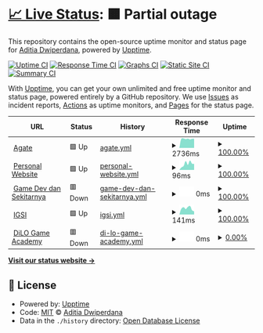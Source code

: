 # [📈 Live Status](https://dwiperdana.github.io/upptime): <!--live status--> **🟧 Partial outage**

This repository contains the open-source uptime monitor and status page for [Aditia Dwiperdana](http://dwiperdana.com), powered by [Upptime](https://github.com/upptime/upptime).

[![Uptime CI](https://github.com/koj-co/upptime/workflows/Uptime%20CI/badge.svg)](https://github.com/koj-co/upptime/actions?query=workflow%3A%22Uptime+CI%22)
[![Response Time CI](https://github.com/koj-co/upptime/workflows/Response%20Time%20CI/badge.svg)](https://github.com/koj-co/upptime/actions?query=workflow%3A%22Response+Time+CI%22)
[![Graphs CI](https://github.com/koj-co/upptime/workflows/Graphs%20CI/badge.svg)](https://github.com/koj-co/upptime/actions?query=workflow%3A%22Graphs+CI%22)
[![Static Site CI](https://github.com/koj-co/upptime/workflows/Static%20Site%20CI/badge.svg)](https://github.com/koj-co/upptime/actions?query=workflow%3A%22Static+Site+CI%22)
[![Summary CI](https://github.com/koj-co/upptime/workflows/Summary%20CI/badge.svg)](https://github.com/koj-co/upptime/actions?query=workflow%3A%22Summary+CI%22)

With [Upptime](https://upptime.js.org), you can get your own unlimited and free uptime monitor and status page, powered entirely by a GitHub repository. We use [Issues](https://github.com/dwiperdana/upptime/issues) as incident reports, [Actions](https://github.com/dwiperdana/upptime/actions) as uptime monitors, and [Pages](https://dwiperdana.github.io/upptime) for the status page.

<!--start: status pages-->
<!-- This summary is generated by Upptime (https://github.com/upptime/upptime) -->
<!-- Do not edit this manually, your changes will be overwritten -->
<!-- prettier-ignore -->
| URL | Status | History | Response Time | Uptime |
| --- | ------ | ------- | ------------- | ------ |
| <img alt="" src="https://icons.duckduckgo.com/ip3/agate.id.ico" height="13"> [Agate](https://agate.id) | 🟩 Up | [agate.yml](https://github.com/dwiperdana/upptime/commits/HEAD/history/agate.yml) | <details><summary><img alt="Response time graph" src="./graphs/agate/response-time-week.png" height="20"> 2736ms</summary><br><a href="https://dwiperdana.github.io/upptime/history/agate"><img alt="Response time 2780" src="https://img.shields.io/endpoint?url=https%3A%2F%2Fraw.githubusercontent.com%2Fdwiperdana%2Fupptime%2FHEAD%2Fapi%2Fagate%2Fresponse-time.json"></a><br><a href="https://dwiperdana.github.io/upptime/history/agate"><img alt="24-hour response time 2728" src="https://img.shields.io/endpoint?url=https%3A%2F%2Fraw.githubusercontent.com%2Fdwiperdana%2Fupptime%2FHEAD%2Fapi%2Fagate%2Fresponse-time-day.json"></a><br><a href="https://dwiperdana.github.io/upptime/history/agate"><img alt="7-day response time 2736" src="https://img.shields.io/endpoint?url=https%3A%2F%2Fraw.githubusercontent.com%2Fdwiperdana%2Fupptime%2FHEAD%2Fapi%2Fagate%2Fresponse-time-week.json"></a><br><a href="https://dwiperdana.github.io/upptime/history/agate"><img alt="30-day response time 2605" src="https://img.shields.io/endpoint?url=https%3A%2F%2Fraw.githubusercontent.com%2Fdwiperdana%2Fupptime%2FHEAD%2Fapi%2Fagate%2Fresponse-time-month.json"></a><br><a href="https://dwiperdana.github.io/upptime/history/agate"><img alt="1-year response time 2706" src="https://img.shields.io/endpoint?url=https%3A%2F%2Fraw.githubusercontent.com%2Fdwiperdana%2Fupptime%2FHEAD%2Fapi%2Fagate%2Fresponse-time-year.json"></a></details> | <details><summary><a href="https://dwiperdana.github.io/upptime/history/agate">100.00%</a></summary><a href="https://dwiperdana.github.io/upptime/history/agate"><img alt="All-time uptime 99.36%" src="https://img.shields.io/endpoint?url=https%3A%2F%2Fraw.githubusercontent.com%2Fdwiperdana%2Fupptime%2FHEAD%2Fapi%2Fagate%2Fuptime.json"></a><br><a href="https://dwiperdana.github.io/upptime/history/agate"><img alt="24-hour uptime 100.00%" src="https://img.shields.io/endpoint?url=https%3A%2F%2Fraw.githubusercontent.com%2Fdwiperdana%2Fupptime%2FHEAD%2Fapi%2Fagate%2Fuptime-day.json"></a><br><a href="https://dwiperdana.github.io/upptime/history/agate"><img alt="7-day uptime 100.00%" src="https://img.shields.io/endpoint?url=https%3A%2F%2Fraw.githubusercontent.com%2Fdwiperdana%2Fupptime%2FHEAD%2Fapi%2Fagate%2Fuptime-week.json"></a><br><a href="https://dwiperdana.github.io/upptime/history/agate"><img alt="30-day uptime 100.00%" src="https://img.shields.io/endpoint?url=https%3A%2F%2Fraw.githubusercontent.com%2Fdwiperdana%2Fupptime%2FHEAD%2Fapi%2Fagate%2Fuptime-month.json"></a><br><a href="https://dwiperdana.github.io/upptime/history/agate"><img alt="1-year uptime 99.92%" src="https://img.shields.io/endpoint?url=https%3A%2F%2Fraw.githubusercontent.com%2Fdwiperdana%2Fupptime%2FHEAD%2Fapi%2Fagate%2Fuptime-year.json"></a></details>
| <img alt="" src="https://icons.duckduckgo.com/ip3/dwiperdana.com.ico" height="13"> [Personal Website](https://dwiperdana.com) | 🟩 Up | [personal-website.yml](https://github.com/dwiperdana/upptime/commits/HEAD/history/personal-website.yml) | <details><summary><img alt="Response time graph" src="./graphs/personal-website/response-time-week.png" height="20"> 96ms</summary><br><a href="https://dwiperdana.github.io/upptime/history/personal-website"><img alt="Response time 122" src="https://img.shields.io/endpoint?url=https%3A%2F%2Fraw.githubusercontent.com%2Fdwiperdana%2Fupptime%2FHEAD%2Fapi%2Fpersonal-website%2Fresponse-time.json"></a><br><a href="https://dwiperdana.github.io/upptime/history/personal-website"><img alt="24-hour response time 118" src="https://img.shields.io/endpoint?url=https%3A%2F%2Fraw.githubusercontent.com%2Fdwiperdana%2Fupptime%2FHEAD%2Fapi%2Fpersonal-website%2Fresponse-time-day.json"></a><br><a href="https://dwiperdana.github.io/upptime/history/personal-website"><img alt="7-day response time 96" src="https://img.shields.io/endpoint?url=https%3A%2F%2Fraw.githubusercontent.com%2Fdwiperdana%2Fupptime%2FHEAD%2Fapi%2Fpersonal-website%2Fresponse-time-week.json"></a><br><a href="https://dwiperdana.github.io/upptime/history/personal-website"><img alt="30-day response time 114" src="https://img.shields.io/endpoint?url=https%3A%2F%2Fraw.githubusercontent.com%2Fdwiperdana%2Fupptime%2FHEAD%2Fapi%2Fpersonal-website%2Fresponse-time-month.json"></a><br><a href="https://dwiperdana.github.io/upptime/history/personal-website"><img alt="1-year response time 124" src="https://img.shields.io/endpoint?url=https%3A%2F%2Fraw.githubusercontent.com%2Fdwiperdana%2Fupptime%2FHEAD%2Fapi%2Fpersonal-website%2Fresponse-time-year.json"></a></details> | <details><summary><a href="https://dwiperdana.github.io/upptime/history/personal-website">100.00%</a></summary><a href="https://dwiperdana.github.io/upptime/history/personal-website"><img alt="All-time uptime 99.98%" src="https://img.shields.io/endpoint?url=https%3A%2F%2Fraw.githubusercontent.com%2Fdwiperdana%2Fupptime%2FHEAD%2Fapi%2Fpersonal-website%2Fuptime.json"></a><br><a href="https://dwiperdana.github.io/upptime/history/personal-website"><img alt="24-hour uptime 100.00%" src="https://img.shields.io/endpoint?url=https%3A%2F%2Fraw.githubusercontent.com%2Fdwiperdana%2Fupptime%2FHEAD%2Fapi%2Fpersonal-website%2Fuptime-day.json"></a><br><a href="https://dwiperdana.github.io/upptime/history/personal-website"><img alt="7-day uptime 100.00%" src="https://img.shields.io/endpoint?url=https%3A%2F%2Fraw.githubusercontent.com%2Fdwiperdana%2Fupptime%2FHEAD%2Fapi%2Fpersonal-website%2Fuptime-week.json"></a><br><a href="https://dwiperdana.github.io/upptime/history/personal-website"><img alt="30-day uptime 100.00%" src="https://img.shields.io/endpoint?url=https%3A%2F%2Fraw.githubusercontent.com%2Fdwiperdana%2Fupptime%2FHEAD%2Fapi%2Fpersonal-website%2Fuptime-month.json"></a><br><a href="https://dwiperdana.github.io/upptime/history/personal-website"><img alt="1-year uptime 100.00%" src="https://img.shields.io/endpoint?url=https%3A%2F%2Fraw.githubusercontent.com%2Fdwiperdana%2Fupptime%2FHEAD%2Fapi%2Fpersonal-website%2Fuptime-year.json"></a></details>
| <img alt="" src="https://icons.duckduckgo.com/ip3/forum.dwiperdana.com.ico" height="13"> [Game Dev dan Sekitarnya](https://forum.dwiperdana.com) | 🟥 Down | [game-dev-dan-sekitarnya.yml](https://github.com/dwiperdana/upptime/commits/HEAD/history/game-dev-dan-sekitarnya.yml) | <details><summary><img alt="Response time graph" src="./graphs/game-dev-dan-sekitarnya/response-time-week.png" height="20"> 0ms</summary><br><a href="https://dwiperdana.github.io/upptime/history/game-dev-dan-sekitarnya"><img alt="Response time 0" src="https://img.shields.io/endpoint?url=https%3A%2F%2Fraw.githubusercontent.com%2Fdwiperdana%2Fupptime%2FHEAD%2Fapi%2Fgame-dev-dan-sekitarnya%2Fresponse-time.json"></a><br><a href="https://dwiperdana.github.io/upptime/history/game-dev-dan-sekitarnya"><img alt="24-hour response time 0" src="https://img.shields.io/endpoint?url=https%3A%2F%2Fraw.githubusercontent.com%2Fdwiperdana%2Fupptime%2FHEAD%2Fapi%2Fgame-dev-dan-sekitarnya%2Fresponse-time-day.json"></a><br><a href="https://dwiperdana.github.io/upptime/history/game-dev-dan-sekitarnya"><img alt="7-day response time 0" src="https://img.shields.io/endpoint?url=https%3A%2F%2Fraw.githubusercontent.com%2Fdwiperdana%2Fupptime%2FHEAD%2Fapi%2Fgame-dev-dan-sekitarnya%2Fresponse-time-week.json"></a><br><a href="https://dwiperdana.github.io/upptime/history/game-dev-dan-sekitarnya"><img alt="30-day response time 0" src="https://img.shields.io/endpoint?url=https%3A%2F%2Fraw.githubusercontent.com%2Fdwiperdana%2Fupptime%2FHEAD%2Fapi%2Fgame-dev-dan-sekitarnya%2Fresponse-time-month.json"></a><br><a href="https://dwiperdana.github.io/upptime/history/game-dev-dan-sekitarnya"><img alt="1-year response time 0" src="https://img.shields.io/endpoint?url=https%3A%2F%2Fraw.githubusercontent.com%2Fdwiperdana%2Fupptime%2FHEAD%2Fapi%2Fgame-dev-dan-sekitarnya%2Fresponse-time-year.json"></a></details> | <details><summary><a href="https://dwiperdana.github.io/upptime/history/game-dev-dan-sekitarnya">100.00%</a></summary><a href="https://dwiperdana.github.io/upptime/history/game-dev-dan-sekitarnya"><img alt="All-time uptime 100.00%" src="https://img.shields.io/endpoint?url=https%3A%2F%2Fraw.githubusercontent.com%2Fdwiperdana%2Fupptime%2FHEAD%2Fapi%2Fgame-dev-dan-sekitarnya%2Fuptime.json"></a><br><a href="https://dwiperdana.github.io/upptime/history/game-dev-dan-sekitarnya"><img alt="24-hour uptime 100.00%" src="https://img.shields.io/endpoint?url=https%3A%2F%2Fraw.githubusercontent.com%2Fdwiperdana%2Fupptime%2FHEAD%2Fapi%2Fgame-dev-dan-sekitarnya%2Fuptime-day.json"></a><br><a href="https://dwiperdana.github.io/upptime/history/game-dev-dan-sekitarnya"><img alt="7-day uptime 100.00%" src="https://img.shields.io/endpoint?url=https%3A%2F%2Fraw.githubusercontent.com%2Fdwiperdana%2Fupptime%2FHEAD%2Fapi%2Fgame-dev-dan-sekitarnya%2Fuptime-week.json"></a><br><a href="https://dwiperdana.github.io/upptime/history/game-dev-dan-sekitarnya"><img alt="30-day uptime 100.00%" src="https://img.shields.io/endpoint?url=https%3A%2F%2Fraw.githubusercontent.com%2Fdwiperdana%2Fupptime%2FHEAD%2Fapi%2Fgame-dev-dan-sekitarnya%2Fuptime-month.json"></a><br><a href="https://dwiperdana.github.io/upptime/history/game-dev-dan-sekitarnya"><img alt="1-year uptime 100.00%" src="https://img.shields.io/endpoint?url=https%3A%2F%2Fraw.githubusercontent.com%2Fdwiperdana%2Fupptime%2FHEAD%2Fapi%2Fgame-dev-dan-sekitarnya%2Fuptime-year.json"></a></details>
| <img alt="" src="https://icons.duckduckgo.com/ip3/game.indigo.id.ico" height="13"> [IGSI](https://game.indigo.id) | 🟩 Up | [igsi.yml](https://github.com/dwiperdana/upptime/commits/HEAD/history/igsi.yml) | <details><summary><img alt="Response time graph" src="./graphs/igsi/response-time-week.png" height="20"> 141ms</summary><br><a href="https://dwiperdana.github.io/upptime/history/igsi"><img alt="Response time 662" src="https://img.shields.io/endpoint?url=https%3A%2F%2Fraw.githubusercontent.com%2Fdwiperdana%2Fupptime%2FHEAD%2Fapi%2Figsi%2Fresponse-time.json"></a><br><a href="https://dwiperdana.github.io/upptime/history/igsi"><img alt="24-hour response time 83" src="https://img.shields.io/endpoint?url=https%3A%2F%2Fraw.githubusercontent.com%2Fdwiperdana%2Fupptime%2FHEAD%2Fapi%2Figsi%2Fresponse-time-day.json"></a><br><a href="https://dwiperdana.github.io/upptime/history/igsi"><img alt="7-day response time 141" src="https://img.shields.io/endpoint?url=https%3A%2F%2Fraw.githubusercontent.com%2Fdwiperdana%2Fupptime%2FHEAD%2Fapi%2Figsi%2Fresponse-time-week.json"></a><br><a href="https://dwiperdana.github.io/upptime/history/igsi"><img alt="30-day response time 142" src="https://img.shields.io/endpoint?url=https%3A%2F%2Fraw.githubusercontent.com%2Fdwiperdana%2Fupptime%2FHEAD%2Fapi%2Figsi%2Fresponse-time-month.json"></a><br><a href="https://dwiperdana.github.io/upptime/history/igsi"><img alt="1-year response time 257" src="https://img.shields.io/endpoint?url=https%3A%2F%2Fraw.githubusercontent.com%2Fdwiperdana%2Fupptime%2FHEAD%2Fapi%2Figsi%2Fresponse-time-year.json"></a></details> | <details><summary><a href="https://dwiperdana.github.io/upptime/history/igsi">100.00%</a></summary><a href="https://dwiperdana.github.io/upptime/history/igsi"><img alt="All-time uptime 82.64%" src="https://img.shields.io/endpoint?url=https%3A%2F%2Fraw.githubusercontent.com%2Fdwiperdana%2Fupptime%2FHEAD%2Fapi%2Figsi%2Fuptime.json"></a><br><a href="https://dwiperdana.github.io/upptime/history/igsi"><img alt="24-hour uptime 100.00%" src="https://img.shields.io/endpoint?url=https%3A%2F%2Fraw.githubusercontent.com%2Fdwiperdana%2Fupptime%2FHEAD%2Fapi%2Figsi%2Fuptime-day.json"></a><br><a href="https://dwiperdana.github.io/upptime/history/igsi"><img alt="7-day uptime 100.00%" src="https://img.shields.io/endpoint?url=https%3A%2F%2Fraw.githubusercontent.com%2Fdwiperdana%2Fupptime%2FHEAD%2Fapi%2Figsi%2Fuptime-week.json"></a><br><a href="https://dwiperdana.github.io/upptime/history/igsi"><img alt="30-day uptime 100.00%" src="https://img.shields.io/endpoint?url=https%3A%2F%2Fraw.githubusercontent.com%2Fdwiperdana%2Fupptime%2FHEAD%2Fapi%2Figsi%2Fuptime-month.json"></a><br><a href="https://dwiperdana.github.io/upptime/history/igsi"><img alt="1-year uptime 78.04%" src="https://img.shields.io/endpoint?url=https%3A%2F%2Fraw.githubusercontent.com%2Fdwiperdana%2Fupptime%2FHEAD%2Fapi%2Figsi%2Fuptime-year.json"></a></details>
| <img alt="" src="https://icons.duckduckgo.com/ip3/academy.dilo.id.ico" height="13"> [DiLO Game Academy](https://academy.dilo.id) | 🟥 Down | [di-lo-game-academy.yml](https://github.com/dwiperdana/upptime/commits/HEAD/history/di-lo-game-academy.yml) | <details><summary><img alt="Response time graph" src="./graphs/di-lo-game-academy/response-time-week.png" height="20"> 0ms</summary><br><a href="https://dwiperdana.github.io/upptime/history/di-lo-game-academy"><img alt="Response time 0" src="https://img.shields.io/endpoint?url=https%3A%2F%2Fraw.githubusercontent.com%2Fdwiperdana%2Fupptime%2FHEAD%2Fapi%2Fdi-lo-game-academy%2Fresponse-time.json"></a><br><a href="https://dwiperdana.github.io/upptime/history/di-lo-game-academy"><img alt="24-hour response time 0" src="https://img.shields.io/endpoint?url=https%3A%2F%2Fraw.githubusercontent.com%2Fdwiperdana%2Fupptime%2FHEAD%2Fapi%2Fdi-lo-game-academy%2Fresponse-time-day.json"></a><br><a href="https://dwiperdana.github.io/upptime/history/di-lo-game-academy"><img alt="7-day response time 0" src="https://img.shields.io/endpoint?url=https%3A%2F%2Fraw.githubusercontent.com%2Fdwiperdana%2Fupptime%2FHEAD%2Fapi%2Fdi-lo-game-academy%2Fresponse-time-week.json"></a><br><a href="https://dwiperdana.github.io/upptime/history/di-lo-game-academy"><img alt="30-day response time 0" src="https://img.shields.io/endpoint?url=https%3A%2F%2Fraw.githubusercontent.com%2Fdwiperdana%2Fupptime%2FHEAD%2Fapi%2Fdi-lo-game-academy%2Fresponse-time-month.json"></a><br><a href="https://dwiperdana.github.io/upptime/history/di-lo-game-academy"><img alt="1-year response time 0" src="https://img.shields.io/endpoint?url=https%3A%2F%2Fraw.githubusercontent.com%2Fdwiperdana%2Fupptime%2FHEAD%2Fapi%2Fdi-lo-game-academy%2Fresponse-time-year.json"></a></details> | <details><summary><a href="https://dwiperdana.github.io/upptime/history/di-lo-game-academy">0.00%</a></summary><a href="https://dwiperdana.github.io/upptime/history/di-lo-game-academy"><img alt="All-time uptime 37.61%" src="https://img.shields.io/endpoint?url=https%3A%2F%2Fraw.githubusercontent.com%2Fdwiperdana%2Fupptime%2FHEAD%2Fapi%2Fdi-lo-game-academy%2Fuptime.json"></a><br><a href="https://dwiperdana.github.io/upptime/history/di-lo-game-academy"><img alt="24-hour uptime 0.00%" src="https://img.shields.io/endpoint?url=https%3A%2F%2Fraw.githubusercontent.com%2Fdwiperdana%2Fupptime%2FHEAD%2Fapi%2Fdi-lo-game-academy%2Fuptime-day.json"></a><br><a href="https://dwiperdana.github.io/upptime/history/di-lo-game-academy"><img alt="7-day uptime 0.00%" src="https://img.shields.io/endpoint?url=https%3A%2F%2Fraw.githubusercontent.com%2Fdwiperdana%2Fupptime%2FHEAD%2Fapi%2Fdi-lo-game-academy%2Fuptime-week.json"></a><br><a href="https://dwiperdana.github.io/upptime/history/di-lo-game-academy"><img alt="30-day uptime 1.38%" src="https://img.shields.io/endpoint?url=https%3A%2F%2Fraw.githubusercontent.com%2Fdwiperdana%2Fupptime%2FHEAD%2Fapi%2Fdi-lo-game-academy%2Fuptime-month.json"></a><br><a href="https://dwiperdana.github.io/upptime/history/di-lo-game-academy"><img alt="1-year uptime 0.00%" src="https://img.shields.io/endpoint?url=https%3A%2F%2Fraw.githubusercontent.com%2Fdwiperdana%2Fupptime%2FHEAD%2Fapi%2Fdi-lo-game-academy%2Fuptime-year.json"></a></details>

<!--end: status pages-->

[**Visit our status website →**](https://dwiperdana.github.io/upptime)

## 📄 License

- Powered by: [Upptime](https://github.com/upptime/upptime)
- Code: [MIT](./LICENSE) © [Aditia Dwiperdana](http://dwiperdana.com)
- Data in the `./history` directory: [Open Database License](https://opendatacommons.org/licenses/odbl/1-0/)
